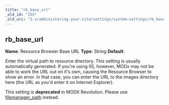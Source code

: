 ```yaml
---
title: "rb_base_url"
_old_id: "255"
_old_uri: "2.x/administering-your-site/settings/system-settings/rb_base_url"
---
```


## rb\_base\_url

**Name**: Resource Browser Base URL
**Type**: String
**Default**:

Enter the virtual path to resource directory. This setting is usually automatically generated. If you're using IIS, however, MODx may not be able to work the URL out on it's own, causing the Resource Browser to show an error. In that case, you can enter the URL to the images directory here (the URL as you'd enter it on Internet Explorer).

This setting is **deprecated** in MODX Revolution. Please use [filemanager\_path](building-sites/settings/filemanager_path "filemanager_path") instead.

